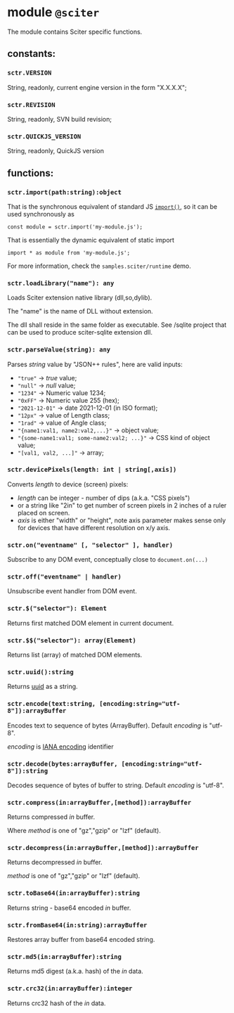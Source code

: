 # module `@sciter`

The module contains Sciter specific functions.

## constants:

### `sctr.VERSION`

String, readonly, current engine version in the form "X.X.X.X";

### `sctr.REVISION`

String, readonly, SVN build revision;

### `sctr.QUICKJS_VERSION`

String, readonly, QuickJS version

## functions:

### `sctr.import(path:string):object`

That is the synchronous equivalent of standard JS [`import()`](https://developer.mozilla.org/en-US/docs/Web/JavaScript/Reference/Statements/import#dynamic_imports), so it can be used synchronously as

```JS
const module = sctr.import('my-module.js');
```

That is essentially the dynamic equivalent of static import

```JS
import * as module from 'my-module.js';
```

For more information, check the `samples.sciter/runtime` demo.

### `sctr.loadLibrary("name"): any`

Loads Sciter extension native library (dll,so,dylib). 

The "name" is the name of DLL without extension. 

The dll shall reside in the same folder as executable. See /sqlite project that can be used to produce sciter-sqlite extension dll.

### `sctr.parseValue(string): any`

Parses _string_ value by "JSON++ rules", here are valid inputs:

* `"true"` -> _true_ value;
* `"null"` -> _null_ value;
* `"1234"` ->  Numeric value 1234;
* `"0xFF"` ->  Numeric value 255 (hex);
* `"2021-12-01"` -> date 2021-12-01 (in ISO format);
* `"12px"` -> value of Length class;
* `"1rad"` -> value of Angle class;
* `"{name1:val1, name2:val2,...}"` -> object value;
* `"{some-name1:val1; some-name2:val2; ...}"` -> CSS kind of object value;
* `"[val1, val2, ...]"` -> array;

### `sctr.devicePixels(length: int | string[,axis])`
   
Converts _length_ to device (screen) pixels:

- _length_ can be integer - number of dips (a.k.a. "CSS pixels")  
- or a string like "2in" to get number of screen pixels in 2 inches of a ruler placed on screen.
- _axis_ is either "width" or "height", note axis parameter makes sense only for devices that have different resolution on x/y axis.


### `sctr.on("eventname" [, "selector" ], handler)`

Subscribe to any DOM event, conceptually close to `document.on(...)`

### `sctr.off("eventname" | handler)`

Unsubscribe event handler from DOM event.

### `sctr.$("selector"): Element`

Returns first matched DOM element in current document.

### `sctr.$$("selector"): array(Element)`

Returns list (array) of matched DOM elements.

### `sctr.uuid():string`

Returns [uuid](https://en.wikipedia.org/wiki/Universally_unique_identifier) as a string.

### `sctr.encode(text:string, [encoding:string="utf-8"]):arrayBuffer`

Encodes text to sequence of bytes (ArrayBuffer). Default _encoding_ is "utf-8".

  _encoding_ is [IANA encoding](https://www.iana.org/assignments/character-sets/character-sets.xhtml) identifier

### `sctr.decode(bytes:arrayBuffer, [encoding:string="utf-8"]):string`

Decodes sequence of bytes of buffer to string. Default _encoding_ is "utf-8".

### `sctr.compress(in:arrayBuffer,[method]):arrayBuffer`

Returns compressed _in_ buffer.

Where _method_ is one of "gz","gzip" or "lzf" (default).

### `sctr.decompress(in:arrayBuffer,[method]):arrayBuffer`

Returns decompressed _in_ buffer.

_method_ is one of "gz","gzip" or "lzf" (default).

### `sctr.toBase64(in:arrayBuffer):string`

Returns string - base64 encoded _in_ buffer.

### `sctr.fromBase64(in:string):arrayBuffer`

Restores array buffer from base64 encoded string.

### `sctr.md5(in:arrayBuffer):string`

Returns md5 digest (a.k.a. hash) of the _in_ data.

### `sctr.crc32(in:arrayBuffer):integer`

Returns crc32 hash of the _in_ data.

